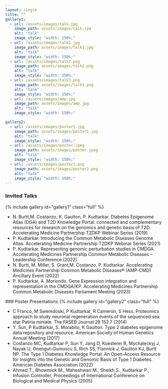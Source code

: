 ```yaml
---
layout: single
title: ""
gallery1:
  - url: /assets/images/talk.jpg
    image_path: assets/images/talk.jpg
    alt: "talk"
    image_style: "width: 150%;"
  - url: /assets/images/talk1.jpg
    image_path: assets/images/talk1.jpg
    alt: "talk"
    image_style: "width: 150%;"
  - url: /assets/images/talk2.png
    image_path: assets/images/talk2.png
    alt: "talk"
    image_style: "width: 150%;"
  - url: /assets/images/talk3.png
    image_path: assets/images/talk3.png
    alt: "talk"
    image_style: "width: 150%;"
  - url: /assets/images/amp.jpg
    image_path: assets/images/amp.jpg
    alt: "talk"
    image_style: "width: 150%;"

gallery2:
  - url: /assets/images/poster1.jpg
    image_path: assets/images/poster1.jpg
    alt: "talk"
    image_style: "width: 150%;"
  - url: /assets/images/poster.jpeg
    image_path: assets/images/poster.jpeg
    alt: "talk"
    image_style: "width: 150%;"
  - url: /assets/images/poster2.png
    image_path: assets/images/poster2.png
    alt: "talk"
    image_style: "width: 150%;"
---
```

### Invited Talks
{% include gallery id="gallery1" class="full" %}
<ul>
<li>N. Burtt,M. Costanzo, K. Gaulton, P. Kudtarkar. Diabetes Epigenome Atlas (DGA) and T2D Knowledge Portal: connected and complementary resources for research on the genomics and genetic basis of T2D. Accelerating Medicine Partnership T2DKP Webinar Series (2019)</li>
<li>P. Kudtarkar. Introducing the Common Metabolic Diseases Genome Atlas. Accelerating Medicine Partnership T2DKP Webinar Series (2021)</li>
<li>P. Kudtarkar. Representing genomic perturbation studies in CMDGA. Accelerating Medicines Partnership Common Metabolic Diseases –  Leadership Conference (2022)</li>
<li>N. Burtt, M. Miller, S. Grant,M. Costanzo, P. Kudtarkar. Accelerating Medicines Partnership Common Metabolic Diseases® (AMP-CMD) Ancillary Event (2022)</li>
<li>P. Kudtarkar, A. Moriondo. Gene Expression integration and representation in the CMDGA/KP. Accelerating Medicines Partnership Common Metabolic Diseases Parliament Meeting (2023)</li>
</ul>
### Poster Presentations
{% include gallery id="gallery2" class="full" %}
<ul>
<li>C Franco, M Sweredoski, P Kudtarkar, R Cameron, S Hess. Proteomics approach to study neuronal regeneration events of the sequenced sea star Patiria miniate. The FASEB Journal 28 153.7 (2014)</li>
<li>Y. Sun, P Kudtarkar, S. Morabito, K Gaulton. Type 2 diabetes epigenome data repository and resource. American Society of Human Genetics Annual Meeting (2017)</li>
<li>Costanzo MC, Kudtarkar P,  Sun Y, Jang D, Koesterer R, Mychaleckyj J, Nayak U, Onengut-Gumuscu S, Rich SS, Flannick J, Gaulton KJ, Burtt NP. The Type 1 Diabetes Knowledge Portal: An Open-Access Resource for Insights into the Genetic and Genomic Basis of Type 1 Diabetes. American Diabetes Association (2022)</li>
<li>Ahmed T., Bhowmick M., Maheshwari M., Sheikh S., Kudtarkar P., Infusion Controller, Proceedings of International Conference on Biological and Medical Physics (2005)</li>
</ul>
